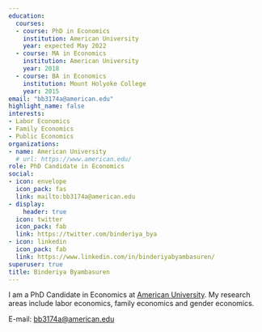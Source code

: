 ```yaml
---
education:
  courses:
  - course: PhD in Economics
    institution: American University
    year: expected May 2022
  - course: MA in Economics
    institution: American University
    year: 2018
  - course: BA in Economics
    institution: Mount Holyoke College
    year: 2015
email: "bb3174a@american.edu"
highlight_name: false
interests:
- Labor Economics
- Family Economics
- Public Economics
organizations:
- name: American University
  # url: https://www.american.edu/
role: PhD Candidate in Economics
social:
- icon: envelope
  icon_pack: fas
  link: mailto:bb3174a@american.edu
- display:
    header: true
  icon: twitter
  icon_pack: fab
  link: https://twitter.com/binderiya_bya
- icon: linkedin
  icon_pack: fab
  link: https://www.linkedin.com/in/binderiyabyambasuren/
superuser: true
title: Binderiya Byambasuren
---
```


I am a PhD Candidate in Economics at [American University](https://www.american.edu/). My research areas include labor economics, family economics and gender economics. 

E-mail: bb3174a@american.edu


